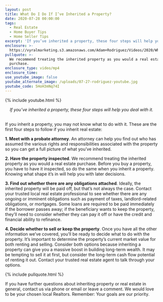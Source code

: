 ```yaml
---
layout: post
title: What Do I Do If I’ve Inherited a Property?
date: 2020-07-28 00:00:00
tags:
  - Real Estate
  - Home Buyer Tips
  - Home Seller Tips
excerpt: 'If you’ve inherited a property, these four steps will help you deal with it.'
enclosure: >-
  https://vyralmarketing.s3.amazonaws.com/Adam+Rodriguez/Videos/2020/What+Do+I+Do+If+Ive+Inherited+a+Property_.mp4
pullquote: >-
  We recommend treating the inherited property as you would a real estate
  purchase.
enclosure_type: video/mp4
enclosure_time:
use_youtube_image: false
youtube_alternate_image: /uploads/07-27-rodriguez-youtube.jpg
youtube_code: 5HoH3mNq74I
---
```


{% include youtube.html %}

<center><em>If you&rsquo;ve inherited a property, these four steps will help you deal with it.</em></center>

<br>If you inherit a property, you may not know what to do with it. These are the first four steps to follow if you inherit real estate:

**1\. Meet with a probate attorney**. An attorney can help you find out who has assumed the various rights and responsibilities associated with the property so you can get a full picture of what you’ve inherited.

**2\. Have the property inspected**. We recommend treating the inherited property as you would a real estate purchase. Before you buy a property, you have to have it inspected, so do the same when you inherit a property. Knowing what shape it’s in will help you with later decisions.

**3\. Find out whether there are any obligations attached**. Ideally, the inherited property will be paid off, but that’s not always the case. Contact your trusted local real estate professional to see whether there are any ongoing or imminent obligations such as payment of taxes, landlord-related obligations, or mortgages. Some loans are required to be paid immediately if the borrower passes away; if the beneficiary wants to keep the property, they’ll need to consider whether they can pay it off or have the credit and financial ability to refinance.

**4\. Decide whether to sell or keep the property**. Once you have all the other information we’ve covered, you’ll be ready to decide what to do with the property. It’s important to determine the property’s current market value for both renting and selling. Consider both options because inheriting a property can give you a massive boost in building long-term wealth. It may be tempting to sell it at first, but consider the long-term cash flow potential of renting it out. Contact your trusted real estate agent to talk through your options.

{% include pullquote.html %}

If you have further questions about inheriting property or real estate in general, contact us via phone or email or leave a comment. We would love to be your chosen local Realtors. Remember: Your goals are our priority.